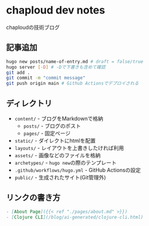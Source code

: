 # chaploud dev notes

chaploudの技術ブログ

## 記事追加

```sh
hugo new posts/name-of-entry.md # draft = false/true
hugo server [-D] # -Dで下書きも含めて確認
git add .
git commit -m "commit message"
git push origin main # Github Actionsでデプロイされる
```

## ディレクトリ

- `content/` - ブログをMarkdownで格納
  - `posts/` - ブログのポスト
  - `pages/` - 固定ページ
- `static/` - ダイレクトにhtmlを配置
- `layouts/` - レイアウトを上書きしたければ利用
- `assets/` - 画像などのファイルを格納
- `archetypes/` - `hugo new`の際のテンプレート
- `.github/workflows/hugo.yml` - GitHub Actionsの設定
- `public/` - 生成されたサイト(Git管理外)

## リンクの書き方

```markdown
- [About Page]({{< ref "./pages/about.md" >}})
- [Clojure CLI](/blog/ai-generated/clojure-cli.html)
```